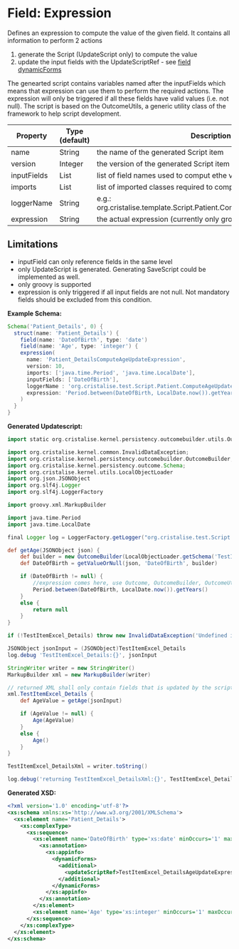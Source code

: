 # Field: Expression 
Defines an expression to compute the value of the given field. It contains all information to perform 2 actions

1. generate the Script (UpdateScript only) to compute the value
1. update the input fields with the UpdateScriptRef - see [field dynamicForms](../DSL-Schema#field-dynamicforms)

The genearted script contains variables named after the inputFields which means that expression can use them to perform the required actions. The expression will only be triggered if all these fields have valid values (i.e. not null). The script is based on the OutcomeUtils, a generic utility class of the framework to help script development. 

| Property | Type (default) | Description |
| -------- | -------------- | ----------- |
| name | String | the name of the generated Script item |
| version | Integer | the version of the generated Script item  |
| inputFields | List<String> | list of field names used to comput ethe value |
| imports | List<String> | list of imported classes required to compile/execute the expression |
| loggerName | String | e.g.: org.cristalise.template.Script.Patient.ComputeAgeUpdateExpression |
| expression | String | the actual expression (currently only groovy is supported) |

## Limitations
- inputField can only reference fields in the same level
- only UpdateScript is generated. Generating SaveScript could be implemented as well.
- only groovy is supported
- expression is only triggered if all input fields are not null. Not mandatory fields should be excluded from this condition.

**Example Schema:**
```groovy
Schema('Patient_Details', 0) {
  struct(name: 'Patient_Details') {
    field(name: 'DateOfBirth', type: 'date')
    field(name: 'Age', type: 'integer') {
    expression(
      name: 'Patient_DetailsComputeAgeUpdateExpression',
      version: 10,
      imports: ['java.time.Period', 'java.time.LocalDate'],
      inputFields: ['DateOfBirth'],
      loggerName : 'org.cristalise.test.Script.Patient.ComputeAgeUpdateExpression',
      expression: 'Period.between(DateOfBirth, LocalDate.now()).getYears()'
    )
  }
}
```

**Generated Updatescript:**
```groovy
import static org.cristalise.kernel.persistency.outcomebuilder.utils.OutcomeUtils.getValueOrNull;

import org.cristalise.kernel.common.InvalidDataException;
import org.cristalise.kernel.persistency.outcomebuilder.OutcomeBuilder;
import org.cristalise.kernel.persistency.outcome.Schema;
import org.cristalise.kernel.utils.LocalObjectLoader
import org.json.JSONObject
import org.slf4j.Logger
import org.slf4j.LoggerFactory

import groovy.xml.MarkupBuilder

import java.time.Period
import java.time.LocalDate

final Logger log = LoggerFactory.getLogger("org.cristalise.test.Script.Patient.DetailsAgeUpdateExpression")

def getAge(JSONObject json) {
    def builder = new OutcomeBuilder(LocalObjectLoader.getSchema('TestItemExcel_Details', 0))
    def DateOfBirth = getValueOrNull(json, 'DateOfBirth', builder)

    if (DateOfBirth != null) {
        //expression comes here, use Outcome, OutcomeBuilder, OutcomeUtils, ItemProxy and other utility classes
        Period.between(DateOfBirth, LocalDate.now()).getYears()
    }
    else {
        return null
    }
}

if (!TestItemExcel_Details) throw new InvalidDataException('Undefined inputs Patient_Details for script Patient_DetailsComputeAgeUpdateExpression')

JSONObject jsonInput = (JSONObject)TestItemExcel_Details
log.debug 'TestItemExcel_Details:{}', jsonInput

StringWriter writer = new StringWriter()
MarkupBuilder xml = new MarkupBuilder(writer)

// returned XML shall only contain fields that is updated by the script
xml.TestItemExcel_Details {
    def AgeValue = getAge(jsonInput)

    if (AgeValue != null) {
        Age(AgeValue)
    }
    else {
        Age()
    }
}

TestItemExcel_DetailsXml = writer.toString()

log.debug('returning TestItemExcel_DetailsXml:{}', TestItemExcel_DetailsXml)
```

**Generated XSD:**
```xml
<?xml version='1.0' encoding='utf-8'?>
<xs:schema xmlns:xs='http://www.w3.org/2001/XMLSchema'>
  <xs:element name='Patient_Details'>
    <xs:complexType>
      <xs:sequence>
        <xs:element name='DateOfBirth' type='xs:date' minOccurs='1' maxOccurs='1'>
          <xs:annotation>
            <xs:appinfo>
              <dynamicForms>
                <additional>
                  <updateScriptRef>TestItemExcel_DetailsAgeUpdateExpression:0</updateScriptRef>
                </additional>
              </dynamicForms>
            </xs:appinfo>
          </xs:annotation>
        </xs:element>
        <xs:element name='Age' type='xs:integer' minOccurs='1' maxOccurs='1' />
      </xs:sequence>
    </xs:complexType>
  </xs:element>
</xs:schema>
```
